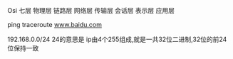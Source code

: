 Osi
七层
物理层 链路层 网络层 传输层 会话层 表示层 应用层

ping 
traceroute www.baidu.com

192.168.0.0/24  24的意思是 ip由4个255组成,就是一共32位二进制,32位的前24位保持一致  
